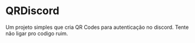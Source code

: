 # QRDiscord
Um projeto simples que cria QR Codes para autenticação no discord. Tente não ligar pro codigo ruim.

